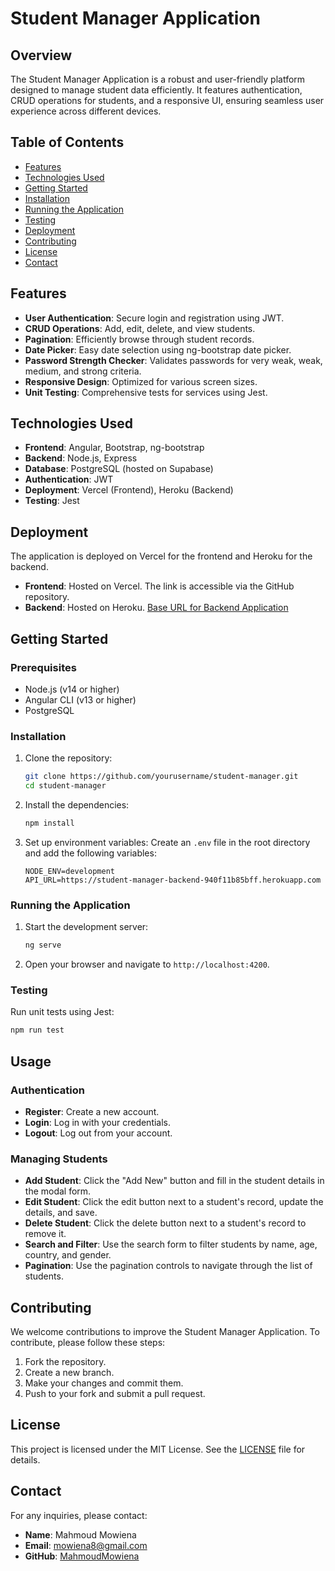 # Student Manager Application

## Overview

The Student Manager Application is a robust and user-friendly platform designed to manage student data efficiently. It features authentication, CRUD operations for students, and a responsive UI, ensuring seamless user experience across different devices.

## Table of Contents

- [Features](#features)
- [Technologies Used](#technologies-used)
- [Getting Started](#getting-started)
- [Installation](#installation)
- [Running the Application](#running-the-application)
- [Testing](#testing)
- [Deployment](#deployment)
- [Contributing](#contributing)
- [License](#license)
- [Contact](#contact)

## Features

- **User Authentication**: Secure login and registration using JWT.
- **CRUD Operations**: Add, edit, delete, and view students.
- **Pagination**: Efficiently browse through student records.
- **Date Picker**: Easy date selection using ng-bootstrap date picker.
- **Password Strength Checker**: Validates passwords for very weak, weak, medium, and strong criteria.
- **Responsive Design**: Optimized for various screen sizes.
- **Unit Testing**: Comprehensive tests for services using Jest.

## Technologies Used

- **Frontend**: Angular, Bootstrap, ng-bootstrap
- **Backend**: Node.js, Express
- **Database**: PostgreSQL (hosted on Supabase)
- **Authentication**: JWT
- **Deployment**: Vercel (Frontend), Heroku (Backend)
- **Testing**: Jest

## Deployment

The application is deployed on Vercel for the frontend and Heroku for the backend.

- **Frontend**: Hosted on Vercel. The link is accessible via the GitHub repository.
- **Backend**: Hosted on Heroku. [Base URL for Backend Application]((https://student-manager-backend-940f11b85bff.herokuapp.com))

## Getting Started

### Prerequisites

- Node.js (v14 or higher)
- Angular CLI (v13 or higher)
- PostgreSQL

### Installation

1. Clone the repository:
    ```bash
    git clone https://github.com/yourusername/student-manager.git
    cd student-manager
    ```

2. Install the dependencies:
    ```bash
    npm install
    ```

3. Set up environment variables:
   Create an `.env` file in the root directory and add the following variables:
    ```env
    NODE_ENV=development
    API_URL=https://student-manager-backend-940f11b85bff.herokuapp.com
    ```

### Running the Application

1. Start the development server:
    ```bash
    ng serve
    ```

2. Open your browser and navigate to `http://localhost:4200`.

### Testing

Run unit tests using Jest:
  ```bash
  npm run test
  ```
## Usage

### Authentication

- **Register**: Create a new account.
- **Login**: Log in with your credentials.
- **Logout**: Log out from your account.

### Managing Students

- **Add Student**: Click the "Add New" button and fill in the student details in the modal form.
- **Edit Student**: Click the edit button next to a student's record, update the details, and save.
- **Delete Student**: Click the delete button next to a student's record to remove it.
- **Search and Filter**: Use the search form to filter students by name, age, country, and gender.
- **Pagination**: Use the pagination controls to navigate through the list of students.

## Contributing

We welcome contributions to improve the Student Manager Application. To contribute, please follow these steps:

1. Fork the repository.
2. Create a new branch.
3. Make your changes and commit them.
4. Push to your fork and submit a pull request.

## License

This project is licensed under the MIT License. See the [LICENSE](https://www.mit.edu/~amini/LICENSE.md) file for details.

## Contact

For any inquiries, please contact:

- **Name**: Mahmoud Mowiena
- **Email**: [mowiena8@gmail.com](mailto:mowiena8@gmail.com)
- **GitHub**: [MahmoudMowiena](https://github.com/MahmoudMowiena)
